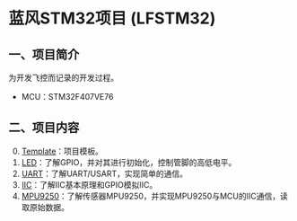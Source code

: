 # 蓝风STM32项目 (LFSTM32)

## 一、项目简介

为开发飞控而记录的开发过程。

-   MCU：STM32F407VE76

## 二、项目内容

0.  [Template](00-Template)：项目模板。
1.  [LED](01-LED)：了解GPIO，并对其进行初始化，控制管脚的高低电平。
2.  [UART](02-UART)：了解UART/USART，实现简单的通信。
3.  [IIC](03-IIC)：了解IIC基本原理和GPIO模拟IIC。
4.  [MPU9250](04-MPU9250)：了解传感器MPU9250，并实现MPU9250与MCU的IIC通信，读取原始数据。

